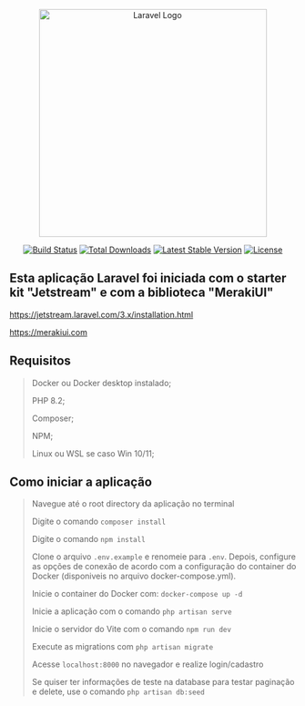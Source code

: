 <p align="center"><a href="https://laravel.com" target="_blank"><img src="https://raw.githubusercontent.com/laravel/art/master/logo-lockup/5%20SVG/2%20CMYK/1%20Full%20Color/laravel-logolockup-cmyk-red.svg" width="400" alt="Laravel Logo"></a></p>

<p align="center">
<a href="https://github.com/laravel/framework/actions"><img src="https://github.com/laravel/framework/workflows/tests/badge.svg" alt="Build Status"></a>
<a href="https://packagist.org/packages/laravel/framework"><img src="https://img.shields.io/packagist/dt/laravel/framework" alt="Total Downloads"></a>
<a href="https://packagist.org/packages/laravel/framework"><img src="https://img.shields.io/packagist/v/laravel/framework" alt="Latest Stable Version"></a>
<a href="https://packagist.org/packages/laravel/framework"><img src="https://img.shields.io/packagist/l/laravel/framework" alt="License"></a>
</p>

## Esta aplicação Laravel foi iniciada com o starter kit "Jetstream" e com a biblioteca "MerakiUI"
https://jetstream.laravel.com/3.x/installation.html

https://merakiui.com
## Requisitos

> Docker ou Docker desktop instalado;
> 
> PHP 8.2;
> 
> Composer;
>
> NPM;
> 
> Linux ou WSL se caso Win 10/11;

## Como iniciar a aplicação
> Navegue até o root directory da aplicação no terminal
>
> Digite o comando `composer install`
>
> Digite o comando `npm install`
>
> Clone o arquivo `.env.example` e renomeie para `.env`. Depois, configure as opções de conexão de acordo com a configuração do container do Docker (disponiveis no arquivo docker-compose.yml). 
> 
> Inicie o container do Docker com: `docker-compose up -d`
> 
> Inicie a aplicação com o comando `php artisan serve`
> 
> Inicie o servidor do Vite com o comando `npm run dev`
>
> Execute as migrations com `php artisan migrate`
> 
> Acesse `localhost:8000` no navegador e realize login/cadastro
>
> Se quiser ter informações de teste na database para testar paginação e delete, use o comando `php artisan db:seed`
